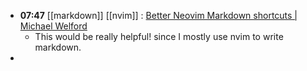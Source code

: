 - **07:47** [[markdown]] [[nvim]] :  [Better Neovim Markdown shortcuts | Michael Welford](https://its.mw/posts/better-neovim-markdown-shortcuts/#:~:text=Now%2C%20when%20I%20select%20some,the%20text%20into%20inline%20code.)
	- This would be really helpful! since I mostly use nvim to write markdown.
-